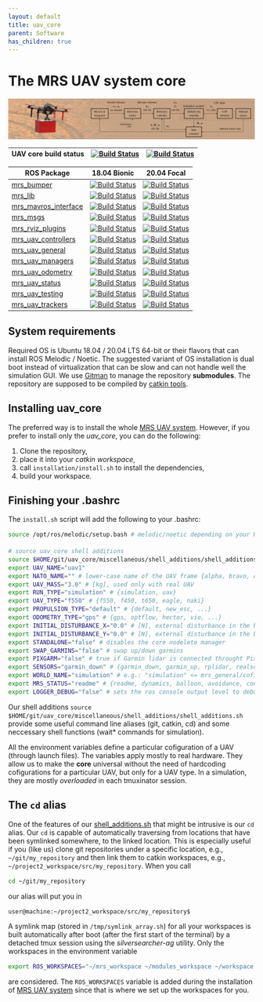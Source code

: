 ```yaml
---
layout: default
title: uav_core
parent: Software
has_children: true
---
```

# The MRS UAV system core

![](fig/thumbnail.jpg)

| UAV core build status | [![Build Status](http://badges.herokuapp.com/travis.com/ctu-mrs/uav_core?env=BADGE=bionic&label=Melodic)](https://travis-ci.com/ctu-mrs/uav_core) | [![Build Status](http://badges.herokuapp.com/travis.com/ctu-mrs/uav_core?env=BADGE=focal&label=Noetic)](https://travis-ci.com/ctu-mrs/uav_core) |
|-----------------------|---------------------------------------------------------------------------------------------------------------------------------------------------|-------------------------------------------------------------------------------------------------------------------------------------------------|

| ROS Package                                                             | 18.04 Bionic                                                                                                                                                              | 20.04 Focal                                                                                                                                                             |
|-------------------------------------------------------------------------|---------------------------------------------------------------------------------------------------------------------------------------------------------------------------|-------------------------------------------------------------------------------------------------------------------------------------------------------------------------|
| [mrs_bumper](https://github.com/ctu-mrs/mrs_bumper)                     | [![Build Status](http://badges.herokuapp.com/travis.com/ctu-mrs/mrs_bumper?env=BADGE=bionic&label=Melodic)](https://travis-ci.com/ctu-mrs/mrs_bumper)                     | [![Build Status](http://badges.herokuapp.com/travis.com/ctu-mrs/mrs_bumper?env=BADGE=focal&label=Noetic)](https://travis-ci.com/ctu-mrs/mrs_bumper)                     |
| [mrs_lib](https://github.com/ctu-mrs/mrs_lib)                           | [![Build Status](http://badges.herokuapp.com/travis.com/ctu-mrs/mrs_lib?env=BADGE=bionic&label=Melodic)](https://travis-ci.com/ctu-mrs/mrs_lib)                           | [![Build Status](http://badges.herokuapp.com/travis.com/ctu-mrs/mrs_lib?env=BADGE=focal&label=Noetic)](https://travis-ci.com/ctu-mrs/mrs_lib)                           |
| [mrs_mavros_interface](https://github.com/ctu-mrs/mrs_mavros_interface) | [![Build Status](http://badges.herokuapp.com/travis.com/ctu-mrs/mrs_mavros_interface?env=BADGE=bionic&label=Melodic)](https://travis-ci.com/ctu-mrs/mrs_mavros_interface) | [![Build Status](http://badges.herokuapp.com/travis.com/ctu-mrs/mrs_mavros_interface?env=BADGE=focal&label=Noetic)](https://travis-ci.com/ctu-mrs/mrs_mavros_interface) |
| [mrs_msgs](https://github.com/ctu-mrs/mrs_msgs)                         | [![Build Status](http://badges.herokuapp.com/travis.com/ctu-mrs/mrs_msgs?env=BADGE=bionic&label=Melodic)](https://travis-ci.com/ctu-mrs/mrs_msgs)                         | [![Build Status](http://badges.herokuapp.com/travis.com/ctu-mrs/mrs_msgs?env=BADGE=focal&label=Noetic)](https://travis-ci.com/ctu-mrs/mrs_msgs)                         |
| [mrs_rviz_plugins](https://github.com/ctu-mrs/mrs_rviz_plugins)         | [![Build Status](http://badges.herokuapp.com/travis.com/ctu-mrs/mrs_rviz_plugins?env=BADGE=bionic&label=Melodic)](https://travis-ci.com/ctu-mrs/mrs_rviz_plugins)         | [![Build Status](http://badges.herokuapp.com/travis.com/ctu-mrs/mrs_rviz_plugins?env=BADGE=focal&label=Noetic)](https://travis-ci.com/ctu-mrs/mrs_rviz_plugins)         |
| [mrs_uav_controllers](https://github.com/ctu-mrs/mrs_uav_controllers)   | [![Build Status](http://badges.herokuapp.com/travis.com/ctu-mrs/mrs_uav_controllers?env=BADGE=bionic&label=Melodic)](https://travis-ci.com/ctu-mrs/mrs_uav_controllers)   | [![Build Status](http://badges.herokuapp.com/travis.com/ctu-mrs/mrs_uav_controllers?env=BADGE=focal&label=Noetic)](https://travis-ci.com/ctu-mrs/mrs_uav_controllers)   |
| [mrs_uav_general](https://github.com/ctu-mrs/mrs_uav_general)           | [![Build Status](http://badges.herokuapp.com/travis.com/ctu-mrs/mrs_uav_general?env=BADGE=bionic&label=Melodic)](https://travis-ci.com/ctu-mrs/mrs_uav_general)           | [![Build Status](http://badges.herokuapp.com/travis.com/ctu-mrs/mrs_uav_general?env=BADGE=focal&label=Noetic)](https://travis-ci.com/ctu-mrs/mrs_uav_general)           |
| [mrs_uav_managers](https://github.com/ctu-mrs/mrs_uav_managers)         | [![Build Status](http://badges.herokuapp.com/travis.com/ctu-mrs/mrs_uav_managers?env=BADGE=bionic&label=Melodic)](https://travis-ci.com/ctu-mrs/mrs_uav_managers)         | [![Build Status](http://badges.herokuapp.com/travis.com/ctu-mrs/mrs_uav_managers?env=BADGE=focal&label=Noetic)](https://travis-ci.com/ctu-mrs/mrs_uav_managers)         |
| [mrs_uav_odometry](https://github.com/ctu-mrs/mrs_uav_odometry)         | [![Build Status](http://badges.herokuapp.com/travis.com/ctu-mrs/mrs_uav_odometry?env=BADGE=bionic&label=Melodic)](https://travis-ci.com/ctu-mrs/mrs_uav_odometry)         | [![Build Status](http://badges.herokuapp.com/travis.com/ctu-mrs/mrs_uav_odometry?env=BADGE=focal&label=Noetic)](https://travis-ci.com/ctu-mrs/mrs_uav_odometry)         |
| [mrs_uav_status](https://github.com/ctu-mrs/mrs_uav_status)             | [![Build Status](http://badges.herokuapp.com/travis.com/ctu-mrs/mrs_uav_status?env=BADGE=bionic&label=Melodic)](https://travis-ci.com/ctu-mrs/mrs_uav_status)             | [![Build Status](http://badges.herokuapp.com/travis.com/ctu-mrs/mrs_uav_status?env=BADGE=focal&label=Noetic)](https://travis-ci.com/ctu-mrs/mrs_uav_status)             |
| [mrs_uav_testing](https://github.com/ctu-mrs/mrs_uav_testing)           | [![Build Status](http://badges.herokuapp.com/travis.com/ctu-mrs/mrs_uav_testing?env=BADGE=bionic&label=Melodic)](https://travis-ci.com/ctu-mrs/mrs_uav_testing)           | [![Build Status](http://badges.herokuapp.com/travis.com/ctu-mrs/mrs_uav_testing?env=BADGE=focal&label=Noetic)](https://travis-ci.com/ctu-mrs/mrs_uav_testing)           |
| [mrs_uav_trackers](https://github.com/ctu-mrs/mrs_uav_trackers)         | [![Build Status](http://badges.herokuapp.com/travis.com/ctu-mrs/mrs_uav_trackers?env=BADGE=bionic&label=Melodic)](https://travis-ci.com/ctu-mrs/mrs_uav_trackers)         | [![Build Status](http://badges.herokuapp.com/travis.com/ctu-mrs/mrs_uav_trackers?env=BADGE=focal&label=Noetic)](https://travis-ci.com/ctu-mrs/mrs_uav_trackers)         |

## System requirements

Required OS is Ubuntu 18.04 / 20.04 LTS 64-bit or their flavors that can install ROS Melodic / Noetic.
The suggested variant of OS installation is dual boot instead of virtualization that can be slow and can not handle well the simulation GUI.
We use [Gitman](https://github.com/jacebrowning/gitman) to manage the repository **submodules**.
The repository are supposed to be compiled by [catkin tools](https://catkin-tools.readthedocs.io).

## Installing uav_core

The preferred way is to install the whole [MRS UAV system](https://github.com/ctu-mrs/mrs_uav_system).
However, if you prefer to install only the *uav_core*, you can do the following:

1. Clone the repository,
2. place it into your *catkin workspace*,
3. call ```installation/install.sh``` to install the dependencies,
4. build your workspace.

## Finishing your .bashrc

The `install.sh` script will add the following to your .bashrc:
```bash
source /opt/ros/melodic/setup.bash # melodic/noetic depending on your ROS version

# source uav_core shell additions
source $HOME/git/uav_core/miscellaneous/shell_additions/shell_additions.sh
export UAV_NAME="uav1" 
export NATO_NAME="" # lower-case name of the UAV frame {alpha, bravo, charlie, ...}
export UAV_MASS="3.0" # [kg], used only with real UAV
export RUN_TYPE="simulation" # {simulation, uav}
export UAV_TYPE="f550" # {f550, f450, t650, eagle, naki}
export PROPULSION_TYPE="default" # {default, new_esc, ...}
export ODOMETRY_TYPE="gps" # {gps, optflow, hector, vio, ...}
export INITIAL_DISTURBANCE_X="0.0" # [N], external disturbance in the body frame
export INITIAL_DISTURBANCE_Y="0.0" # [N], external disturbance in the body frame
export STANDALONE="false" # disables the core nodelete manager
export SWAP_GARMINS="false" # swap up/down garmins
export PIXGARM="false" # true if Garmin lidar is connected throught Pixhawk
export SENSORS="garmin_down" # {garmin_down, garmin_up, rplidar, realsense_front, teraranger, bluefox_optflow, realsense_brick, bluefox_brick}
export WORLD_NAME="simulation" # e.g.: "simulation" <= mrs_general/cofig/world_simulation.yaml
export MRS_STATUS="readme" # {readme, dynamics, balloon, avoidance, control_error, gripper}
export LOGGER_DEBUG="false" # sets the ros console output level to debug
```

Our shell additions
```source $HOME/git/uav_core/miscellaneous/shell_additions/shell_additions.sh```
provide some useful command line aliases (git, catkin, cd) and some neccessary shell functions (wait\* commands for simulation).

All the environment variables define a particular cofiguration of a UAV (through launch files).
The variables apply mostly to real hardware. They allow us to make the **core** universal without the need of hardcoding cofigurations for a particular UAV, but only for a UAV type.
In a simulation, they are mostly *overloaded* in each tmuxinator session.

## The `cd` alias

One of the features of our [shell_additions.sh](https://github.com/ctu-mrs/uav_core/blob/master/miscellaneous/shell_additions/shell_additions.sh) that might be intrusive is our `cd` alias.
Our `cd` is capable of automatically traversing from locations that have been symlinked somewhere, to the linked location.
This is especially useful if you (like us) clone git repositories under a specific location, e.g., `~/git/my_repository` and then link them to catkin workspaces, e.g., `~/project2_workspace/src/my_repository`.
When you call
```bash
cd ~/git/my_repository
```
our alias will put you in
```bash
user@machine:~/project2_workspace/src/my_repository$ 
```

A symlink map (stored in `/tmp/symlink_array.sh`) for all your workspaces is built automatically after boot (after the first start of the terminal) by a detached tmux session using the *silversearcher-ag* utility.
Only the workspaces in the environment variable
```bash
export ROS_WORKSPACES="~/mrs_workspace ~/modules_workspace ~/workspace ~/project2_workspace"
```
are considered.
The `ROS_WORKSPACES` variable is added during the installation of [MRS UAV system](https://github.com/ctu-mrs/mrs_uav_system) since that is where we set up the workspaces for you.

